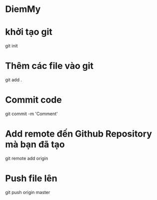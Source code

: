 # DiemMy
# khởi tạo git
git init
 
# Thêm các file vào git
git add .
 
# Commit code
git commit -m 'Comment'
 
# Add remote đến Github Repository mà bạn đã tạo
git remote add origin <URL Repository>
 
# Push file lên
git push origin master
